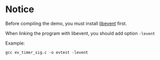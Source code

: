 # Notice
Before compiling the demo, you must install [libevent](https://github.com/libevent/libevent) first.

When linking the program with libevent, you should add option `-levent`

Example:
```
gcc ev_timer_sig.c -o evtest -levent
```